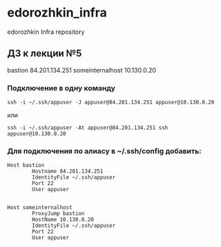 # edorozhkin_infra
edorozhkin Infra repository

## ДЗ к лекции №5

bastion 84.201.134.251
someinternalhost 10.130.0.20

### Подключение в одну команду
```
ssh -i ~/.ssh/appuser -J appuser@84.201.134.251 appuser@10.130.0.20
```
или
```
ssh -i ~/.ssh/appuser -At appuser@84.201.134.251 ssh appuser@10.130.0.20
```

### Для подключения по алиасу в ~/.ssh/config добавить:
```
Host bastion
        Hostname 84.201.134.251
        IdentityFile ~/.ssh/appuser
        Port 22
        User appuser


Host someinternalhost
        ProxyJump bastion
        HostName 10.130.0.20
        IdentityFile ~/.ssh/appuser
        Port 22
        User appuser
```

